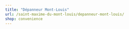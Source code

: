 ```yaml
---
title: "Dépanneur Mont-Louis"
url: /saint-maxime-du-mont-louis/depanneur-mont-louis/
shop: convenience
---
```

